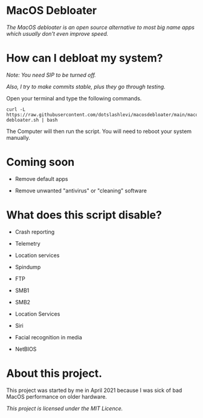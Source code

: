 # MacOS Debloater

*The MacOS debloater is an open source alternative to most big name apps which usually don't even improve speed.*

# How can I debloat my system?

*Note: You need SIP to be turned off.*

*Also, I try to make commits stable, plus they go through testing.*

Open your terminal and type the following commands.

```
curl -L https://raw.githubusercontent.com/dotslashlevi/macosdebloater/main/macos-debloater.sh | bash
```
The Computer will then run the script. You will need to reboot your system manually.

# Coming soon

- Remove default apps

- Remove unwanted "antivirus" or "cleaning" software

# What does this script disable?

- Crash reporting

- Telemetry

- Location services

- Spindump

- FTP

- SMB1

- SMB2

- Location Services

- Siri

- Facial recognition in media

- NetBIOS

# About this project.

This project was started by me in April 2021 because I was sick of bad MacOS performance on older hardware.

*This project is licensed under the MIT Licence.*
